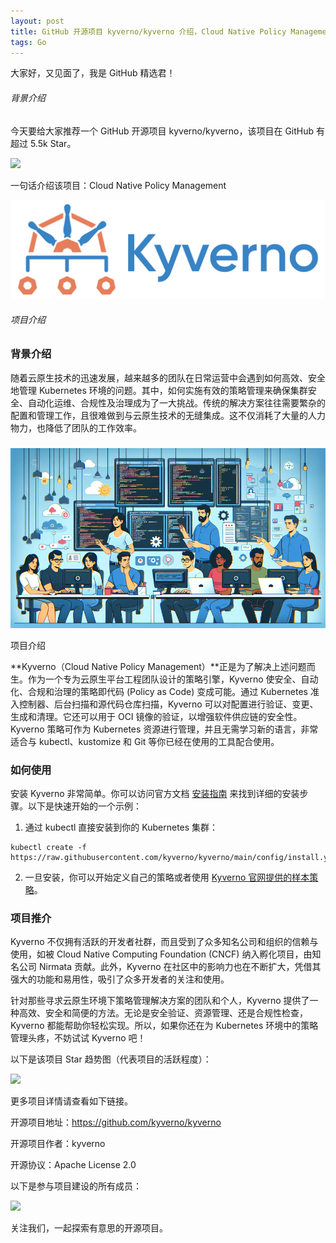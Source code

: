 ```yaml
---
layout: post
title: GitHub 开源项目 kyverno/kyverno 介绍，Cloud Native Policy Management
tags: Go
---
```


大家好，又见面了，我是 GitHub 精选君！

###### 背景介绍

今天要给大家推荐一个 GitHub 开源项目 kyverno/kyverno，该项目在 GitHub 有超过 5.5k Star。

![](https://stats.deeptrain.net/repo/kyverno/kyverno/?theme=light)

一句话介绍该项目：Cloud Native Policy Management




![logo](https://raw.githubusercontent.com/kyverno/kyverno/master/img/Kyverno_Horizontal.png)


###### 项目介绍

### 背景介绍

随着云原生技术的迅速发展，越来越多的团队在日常运营中会遇到如何高效、安全地管理 Kubernetes 环境的问题。其中，如何实施有效的策略管理来确保集群安全、自动化运维、合规性及治理成为了一大挑战。传统的解决方案往往需要繁杂的配置和管理工作，且很难做到与云原生技术的无缝集成。这不仅消耗了大量的人力物力，也降低了团队的工作效率。

### 

![](https://raw.githubusercontent.com/ZhuPeng/pic/master/mac/compress_tmp-946014d9c6f8746e773218f699df7be9.png)

项目介绍

**Kyverno（Cloud Native Policy Management）**正是为了解决上述问题而生。作为一个专为云原生平台工程团队设计的策略引擎，Kyverno 使安全、自动化、合规和治理的策略即代码 (Policy as Code) 变成可能。通过 Kubernetes 准入控制器、后台扫描和源代码仓库扫描，Kyverno 可以对配置进行验证、变更、生成和清理。它还可以用于 OCI 镜像的验证，以增强软件供应链的安全性。Kyverno 策略可作为 Kubernetes 资源进行管理，并且无需学习新的语言，非常适合与 kubectl、kustomize 和 Git 等你已经在使用的工具配合使用。

### 如何使用

安装 Kyverno 非常简单。你可以访问官方文档 [安装指南](https://kyverno.io/docs/installation/) 来找到详细的安装步骤。以下是快速开始的一个示例：

1. 通过 kubectl 直接安装到你的 Kubernetes 集群：

```shell
kubectl create -f https://raw.githubusercontent.com/kyverno/kyverno/main/config/install.yaml
```

2. 一旦安装，你可以开始定义自己的策略或者使用 [Kyverno 官网提供的样本策略](https://kyverno.io/policies/)。

### 项目推介

Kyverno 不仅拥有活跃的开发者社群，而且受到了众多知名公司和组织的信赖与使用，如被 Cloud Native Computing Foundation (CNCF) 纳入孵化项目，由知名公司 Nirmata 贡献。此外，Kyverno 在社区中的影响力也在不断扩大，凭借其强大的功能和易用性，吸引了众多开发者的关注和使用。

针对那些寻求云原生环境下策略管理解决方案的团队和个人，Kyverno 提供了一种高效、安全和简便的方法。无论是安全验证、资源管理、还是合规性检查，Kyverno 都能帮助你轻松实现。所以，如果你还在为 Kubernetes 环境中的策略管理头疼，不妨试试 Kyverno 吧！

以下是该项目 Star 趋势图（代表项目的活跃程度）：

![](https://api.star-history.com/svg?repos=kyverno/kyverno&type=Timeline)

更多项目详情请查看如下链接。

开源项目地址：https://github.com/kyverno/kyverno 

开源项目作者：kyverno

开源协议：Apache License 2.0

以下是参与项目建设的所有成员：

![](https://contrib.rocks/image?repo=kyverno/kyverno)

关注我们，一起探索有意思的开源项目。

